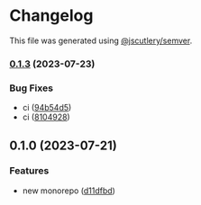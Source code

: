 # Changelog

This file was generated using [@jscutlery/semver](https://github.com/jscutlery/semver).

### [0.1.3](https://github.com/highcard-dev/monorepo/compare/daemon-0.1.2...daemon-0.1.3) (2023-07-23)


### Bug Fixes

* ci ([94b54d5](https://github.com/highcard-dev/monorepo/commit/94b54d59cf8b32590e695790ddb9472d26e07e59))
* ci ([8104928](https://github.com/highcard-dev/monorepo/commit/81049282146889c3f91707073eb4da4c46022bdd))

## 0.1.0 (2023-07-21)


### Features

* new monorepo ([d11dfbd](https://github.com/highcard-dev/monorepo/commit/d11dfbd52c9fa4e14fe067105c0ee8feabc06c94))
